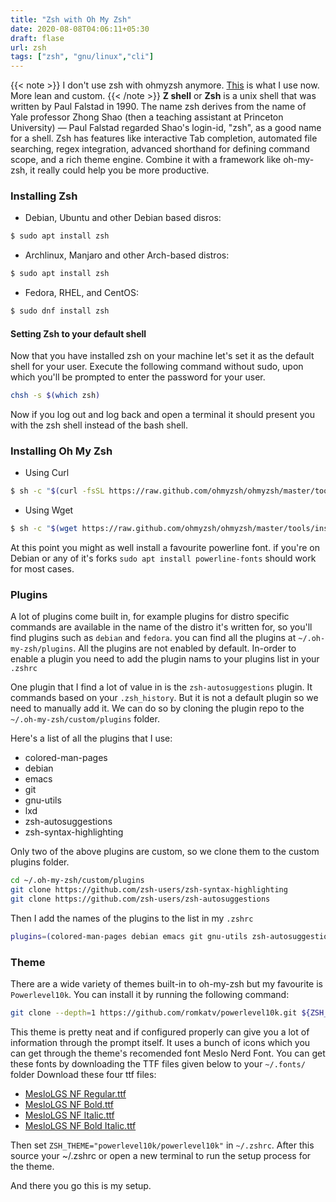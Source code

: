 ```yaml
---
title: "Zsh with Oh My Zsh"
date: 2020-08-08T04:06:11+05:30
draft: flase
url: zsh
tags: ["zsh", "gnu/linux","cli"]
---
```


{{< note >}}
I don't use zsh with ohmyzsh anymore. [This](https://gitlab.com/avron/zsh) is what I use now. More lean and custom.
{{< /note >}}
**Z shell** or **Zsh** is a unix shell that was written by Paul Falstad in 1990. The name zsh derives from the name of Yale professor Zhong Shao (then a teaching assistant at Princeton University) — Paul Falstad regarded Shao's login-id, "zsh", as a good name for a shell.
Zsh has features like interactive Tab completion, automated file searching, regex integration, advanced shorthand for defining command scope, and a rich theme engine. Combine it with a framework like oh-my-zsh, it really could help you be more productive.

### Installing Zsh
- Debian, Ubuntu and other Debian based disros:
```bash
$ sudo apt install zsh
```
- Archlinux, Manjaro and other Arch-based distros:
```bash
$ sudo apt install zsh
```
- Fedora, RHEL, and CentOS:
```bash
$ sudo dnf install zsh
```
#### Setting Zsh to your default shell
Now that you have installed zsh on your machine let's set it as the default shell for your user. Execute the following command without sudo, upon which you'll be prompted to enter the password for your user.
```bash
chsh -s $(which zsh)
```
Now if you log out and log back and open a terminal it should present you with the zsh shell instead of the bash shell.

### Installing Oh My Zsh
- Using Curl
```bash
$ sh -c "$(curl -fsSL https://raw.github.com/ohmyzsh/ohmyzsh/master/tools/install.sh)"
```
- Using Wget
```bash
$ sh -c "$(wget https://raw.github.com/ohmyzsh/ohmyzsh/master/tools/install.sh -O -)"
```

At this point you might as well install a favourite powerline font. if you're on Debian or any of it's forks `sudo apt install powerline-fonts` should work for most cases.

### Plugins
A lot of plugins come built in, for example plugins for distro specific commands are available in the name of the distro it's written for, so you'll find plugins such as `debian` and `fedora`. you can find all the plugins at `~/.oh-my-zsh/plugins`. All the plugins are not enabled by default. In-order to enable a plugin you need to add the plugin nams to your plugins list in your `.zshrc`

One plugin that I find a lot of value in is the `zsh-autosuggestions` plugin. It commands based on your `.zsh_history`. But it is not a default plugin so we need to manually add it. We can do so by cloning the plugin repo to the `~/.oh-my-zsh/custom/plugins` folder. 

Here's a list of all the plugins that I use:
- colored-man-pages
- debian 
- emacs 
- git
- gnu-utils
- lxd 
- zsh-autosuggestions
- zsh-syntax-highlighting 

Only two of the above plugins are custom, so we clone them to the custom plugins folder.
```bash
cd ~/.oh-my-zsh/custom/plugins
git clone https://github.com/zsh-users/zsh-syntax-highlighting
git clone https://github.com/zsh-users/zsh-autosuggestions
```
Then I add the names of the plugins to the list in my `.zshrc`
```bash
plugins=(colored-man-pages debian emacs git gnu-utils zsh-autosuggestions zsh-syntax-highlighting )
```
### Theme
There are a wide variety of themes built-in to oh-my-zsh but my favourite is `Powerlevel10k`. You can install it by running the following command:
```bash
git clone --depth=1 https://github.com/romkatv/powerlevel10k.git ${ZSH_CUSTOM:-$HOME/.oh-my-zsh/custom}/themes/powerlevel10k
```
This theme is pretty neat and if configured properly can give you a lot of information through the prompt itself. It uses a bunch of icons which you can get through the theme's recomended font Meslo Nerd Font. You can get these fonts by downloading the TTF files given below to your `~/.fonts/` folder
Download these four ttf files:
- [MesloLGS NF Regular.ttf](https://github.com/romkatv/powerlevel10k-media/raw/master/MesloLGS%20NF%20Regular.ttf)
- [MesloLGS NF Bold.ttf]( https://github.com/romkatv/powerlevel10k-media/raw/master/MesloLGS%20NF%20Bold.ttf)
- [MesloLGS NF Italic.ttf]( https://github.com/romkatv/powerlevel10k-media/raw/master/MesloLGS%20NF%20Italic.ttf)
- [MesloLGS NF Bold Italic.ttf]( https://github.com/romkatv/powerlevel10k-media/raw/master/MesloLGS%20NF%20Bold%20Italic.ttf)

Then set `ZSH_THEME="powerlevel10k/powerlevel10k"` in `~/.zshrc`.
After this source your ~/.zshrc or open a new terminal to run the setup process for the theme.

And there you go this is my setup.
